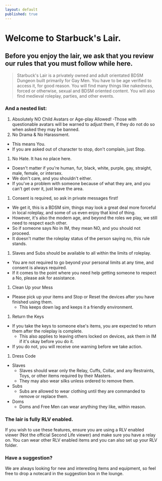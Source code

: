 ```yaml
---
layout: default
published: true
---
```

# Welcome to Starbuck's Lair.
## Before you enjoy the lair, we ask that you review our rules that you must follow while here.

>Starbuck's Lair is a privately owned and adult orientated BDSM Dungeon built primarily for Gay Men.
>You have to be age verified to access it, for good reason.
>You will find many things like nakedness, forced or otherwise, sexual and BDSM oriented content.
>You will also find medieval roleplay, parties, and other events.



### And a nested list:

1. Absolutely NO Child Avatars or Age-play Allowed!
  -Those with questionable avatars will be warned to adjust them, if they do not do so when asked they may be banned.
1. No Drama & No Harassment.
  - This means You.
  - If you are asked out of character to stop, don't complain, just Stop.
1. No Hate. It has no place here.
  - Doesn't matter if you're human, fur, black, white, purple, gay, straight, male, female, or intersex.
  - We don't care, and you shouldn't either.
  - If you've a problem with someone because of what they are, and you can't get over it, just leave the area.
1. Consent is required, so ask in private messages first!
  - We get it, this is a BDSM sim, things may look a great deal more forceful in local roleplay, and some of us even enjoy that kind of thing.
  - However, it's also the modern age, and beyond the roles we play, we still need to respect each other.
  - So if someone says No in IM, they mean NO, and you should not proceed.
  - It doesn't matter the roleplay status of the person saying no, this rule stands.
1. Slaves and Subs should be available to all within the limits of roleplay.
  - You are not required to go beyond your personal limits at any time, and consent is always required.
  - If it comes to the point where you need help getting someone to respect a No, please ask for assistance.
1. Clean Up your Mess
  - Please pick up your items and Stop or Reset the devices after you have finished using them.
    - This keeps down lag and keeps it a friendly environment.
1. Return the Keys
  - If you take the keys to someone else's items, you are expected to return them after the roleplay is complete.
    - This also applies to leaving others locked on devices, ask them in IM if it's okay before you do it.
  - If you do not, you will receive one warning before we take action.
1. Dress Code
  - Slaves
    - Slaves should wear only the Relay, Cuffs, Collar, and any Restraints, Toys, or other items required by their Masters.
    - They may also wear silks unless ordered to remove them.
  - Subs
    - Subs are allowed to wear clothing until they are commanded to remove or replace them.
  - Doms
    - Doms and Free Men can wear anything they like, within reason.

### The lair is fully RLV enabled.
If you wish to use these features, ensure you are using a RLV enabled viewer (Not the official Second Life viewer) and make sure you have a relay on. You can wear other RLV enabled items and you can also set up your RLV folder.

### Have a suggestion?
We are always looking for new and interesting items and equipment, so feel free to drop a notecard in the suggestion box in the lounge.

